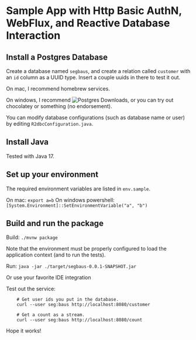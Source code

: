 # Sample App with Http Basic AuthN, WebFlux, and Reactive Database Interaction

## Install a Postgres Database 

Create a database named `segbaus`, and create a relation called `customer`
with an `id` column as a UUID type. Insert a couple uuids in there to
test it out.

On mac, I recommend homebrew services.

On windows, I recommend ![Postgres Downloads](https://www.postgresql.org/download), or 
you can try out chocolatey or something (no endorsement).

You can modify database configurations (such as database name or user)
by editing `R2dbcConfiguration.java`.

## Install Java

Tested with Java 17.

## Set up your environment
The required environment variables are listed in `env.sample`.

On mac: `export a=b`
On windows powershell: `[System.Environment]::SetEnvironmentVariable("a", "b")`

## Build and run the package
Build:
`./mvnw package`

Note that the environment must be properly configured to
load the application context (and to run the tests).

Run:
`java -jar ./target/segbaus-0.0.1-SNAPSHOT.jar`

Or use your favorite IDE integration

Test out the service:
```
    # Get user ids you put in the database.
    curl --user seg:baus http://localhost:8080/customer
    
    # Get a count as a stream.
    curl --user seg:baus http://localhost:8080/count
```

Hope it works!

